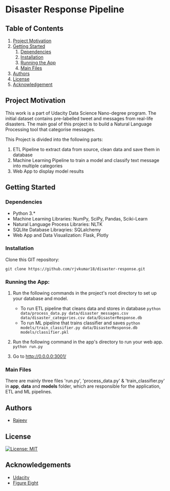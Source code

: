 # Disaster Response Pipeline

## Table of Contents
1. [Project Motivation](#motivation)
2. [Getting Started](#getting_started)
	1. [Dependencies](#dependencies)
	2. [Installation](#installation)
	3. [Running the App](#executing)
	4. [Main Files](#files)
3. [Authors](#authors)
4. [License](#license)
5. [Acknowledgement](#acknowledgement)

<a name="motivation"></a>
## Project Motivation

This work is a part of Udacity Data Science Nano-degree program.
The initial dataset contains pre-labelled tweet and messages from real-life disasters. 
The main goal of this project is to build a Natural Language Processing tool that categorise messages.

This Project is divided into the following parts:

1. ETL Pipeline to extract data from source, clean data and save them in database
2. Machine Learning Pipeline to train a model and classify text message into multiple categories
3. Web App to display model results

<a name="getting_started"></a>
## Getting Started

<a name="dependencies"></a>
### Dependencies
* Python 3.*
* Machine Learning Libraries: NumPy, SciPy, Pandas, Sciki-Learn
* Natural Language Process Libraries: NLTK
* SQLlite Database Libraqries: SQLalchemy
* Web App and Data Visualization: Flask, Plotly

<a name="installation"></a>
### Installation
Clone this GIT repository:
```
git clone https://github.com/rjvkumar18/disaster-response.git
```
<a name="executing"></a>
### Running the App:
1. Run the following commands in the project's root directory to set up your database and model.

    - To run ETL pipeline that cleans data and stores in database
        `python data/process_data.py data/disaster_messages.csv data/disaster_categories.csv data/DisasterResponse.db`
    - To run ML pipeline that trains classifier and saves
        `python models/train_classifier.py data/DisasterResponse.db models/classifier.pkl`

2. Run the following command in the app's directory to run your web app.
    `python run.py`

3. Go to http://0.0.0.0:3001/

<a name="files"></a>
### Main Files

There are mainly three files 'run.py', 'process_data.py' & 'train_classifier.py' in **app**, **data** and **models** folder,
which are responsible for the application, ETL and ML pipelines.


<a name="authors"></a>
## Authors

* [Rajeev](https://github.com/rjvkumar18/)

<a name="license"></a>
## License
[![License: MIT](https://img.shields.io/badge/License-MIT-yellow.svg)](https://opensource.org/licenses/MIT)

<a name="acknowledgement"></a>
## Acknowledgements

* [Udacity](https://www.udacity.com/)
* [Figure Eight](https://www.figure-eight.com/)